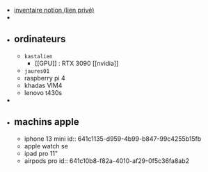 - [inventaire notion (lien privé)](https://www.notion.so/tkd/5c61c9da114b4574aa8713cf39589b95?v=75d5268be9474612a853f8b21dc3245e)
-
- ## ordinateurs
	- `kastalien`
		- [[GPU]] : RTX 3090 [[nvidia]]
	- `jaures01`
	- raspberry pi 4
	- khadas VIM4
	- lenovo t430s
-
- ## machins apple
	- iphone 13 mini
	  id:: 641c1135-d959-4b99-b847-99c4255b15fb
	- apple watch se
	- ipad pro 11"
	- airpods pro
	  id:: 641c10b8-f82a-4010-af29-0f5c36fa8ab2